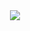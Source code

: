 <div id="header" align="center">
  <img src="https://firebasestorage.googleapis.com/v0/b/linhcodethue.appspot.com/o/images%2FGithubProfile.png?alt=media"/>
</div>
